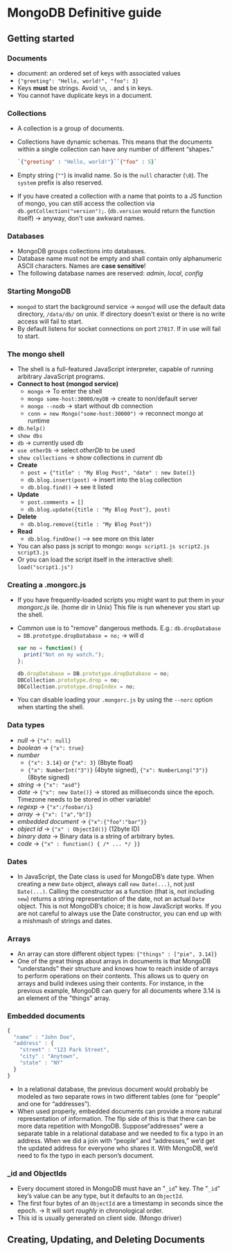 # MongoDB Definitive guide

## Getting started

### Documents

- _document_: an ordered set of keys with associated values
- `{"greeting": "Hello, world!", "foo": 3}`
- Keys **must** be strings. Avoid `\n`, `.` and `$` in keys.
- You cannot have duplicate keys in a document.

### Collections

- A collection is a group of documents.
- Collections have dynamic schemas. This means that the documents within a single collection can have any number of different “shapes.”

  ```json
  `{"greeting" : "Hello, world!"}``{"foo" : 5}`
  ```

- Empty string (`""`) is invalid name. So is the `null` character (`\0`). The `system` prefix is also reserved.
- If you have created a collection with a name that points to a JS function of mongo, you can still access the collection via `db.getCollection("version");`. (`db.version` would return the function itself) -> anyway, don't use awkward names.

### Databases

- MongoDB groups collections into databases.
- Database name must not be empty and shall contain only alphanumeric ASCII characters. Names are **case sensitive**!
- The following database names are reserved: _admin_, _local_, _config_

### Starting MongoDB

- `mongod` to start the background service -> `mongod` will use the default data directory, `/data/db/` on unix. If directory doesn't exist or there is no write access will fail to start.
- By default listens for socket connections on port `27017`. If in use will fail to start.

### The mongo shell

- The shell is a full-featured JavaScript interpreter, capable of running arbitrary JavaScript programs.
- **Connect to host (mongod service)**
  - `mongo` -> To enter the shell
  - `mongo some-host:30000/myDB` -> create to non/default server
  - `mongo --nodb` -> start without db connection
  - `conn = new Mongo("some-host:30000")` -> reconnect mongo at runtime
- `db.help()`
- `show dbs`
- `db` -> currently used db
- `use otherDb` -> select _otherDb_ to be used
- `show collections` -> show collections in _current_ db
- **Create**
  - `post = {"title" : "My Blog Post", "date" : new Date()}`
  - `db.blog.insert(post)` -> insert into the `blog` collection
  - `db.blog.find()` -> see it listed
- **Update**
  - `post.comments = []`
  - `db.blog.update({title : "My Blog Post"}, post)`
- **Delete**
  - `db.blog.remove({title : "My Blog Post"})`
- **Read**
  - `db.blog.findOne()` --> see more on this later
- You can also pass js script to mongo: `mongo script1.js script2.js script3.js`
- Or you can load the script itself in the interactive shell: `load("script1.js")`

### Creating a .mongorc.js

- If you have frequently-loaded scripts you might want to put them in your _mongorc.js_ ile. (home dir in Unix) This file is run whenever you start up the shell.
- Common use is to "remove" dangerous methods. E.g.: `db.dropDatabase = DB.prototype.dropDatabase = no;` -> will d

  ```js
  var no = function() {
    print("Not on my watch.");
  };

  db.dropDatabase = DB.prototype.dropDatabase = no;
  DBCollection.prototype.drop = no;
  DBCollection.prototype.dropIndex = no;
  ```

- You can disable loading your `.mongorc.js` by using the `--norc` option when starting the shell.

### Data types

- _null_ -> `{"x": null}`
- _boolean_ -> `{"x": true}`
- _number_
  - `{"x": 3.14}` or `{"x": 3}` (8byte float)
  - `{"x": NumberInt("3")}` (4byte signed), `{"x": NumberLong("3")}` (8byte signed)
- _string_ -> `{"x": "asd"}`
- _date_ -> `{"x": new Date()}` -> stored as milliseconds since the epoch. Timezone needs to be stored in other variable!
- _regexp_ -> `{"x":/foobar/i}`
- _array_ -> `{"x": ["a","b"]}`
- _embedded document_ -> `{"x":{"foo":"bar"}}`
- _object id_ -> `{"x" : ObjectId()}` (12byte ID)
- _binary data_ -> Binary data is a string of arbitrary bytes.
- _code_ -> `{"x" : function() { /* ... */ }}`

### Dates

- In JavaScript, the Date class is used for MongoDB’s date type. When creating a new `Date` object, always call `new Date(...)`, not just `Date(...)`. Calling the constructor as a function (that is, not including `new`) returns a string representation of the date, not an actual `Date` object. This is not MongoDB’s choice; it is how JavaScript works. If you are not careful to always use the Date constructor, you can end up with a mishmash of strings and dates.

### Arrays

- An array can store different object types: `{"things" : ["pie", 3.14]}`
- One of the great things about arrays in documents is that MongoDB “understands” their structure and knows how to reach inside of arrays to perform operations on their contents. This allows us to query on arrays and build indexes using their contents. For instance, in the previous example, MongoDB can query for all documents where 3.14 is an element of the "things" array.

### Embedded documents

```js
{
  "name" : "John Doe",
  "address" : {
    "street" : "123 Park Street",
    "city" : "Anytown",
    "state" : "NY"
  }
}
```

- In a relational database, the previous document would probably be modeled as two separate rows in two different tables (one for “people” and one for “addresses”).
- When used properly, embedded documents can provide a more natural representation of information. The flip side of this is that there can be more data repetition with MongoDB. Suppose“addresses” were a separate table in a relational database and we needed to fix a typo in an address. When we did a join with “people” and “addresses,” we’d get the updated address for everyone who shares it. With MongoDB, we’d need to fix the typo in each person’s document.

### \_id and ObjectIds

- Every document stored in MongoDB must have an "`_id`" key. The "`_id`" key’s value can be any type, but it defaults to an `ObjectId`.
- The first four bytes of an `ObjectId` are a timestamp in seconds since the epoch. -> It will sort _roughly_ in chronological order.
- This id is usually generated on client side. (Mongo driver)

## Creating, Updating, and Deleting Documents
